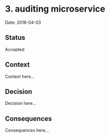 # 3. auditing microservice

Date: 2018-04-03

## Status

Accepted

## Context

Context here...

## Decision

Decision here...

## Consequences

Consequences here...
